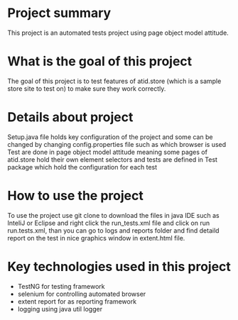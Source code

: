# Project summary
This project is an automated tests project using page object model attitude.

# What is the goal of this project
The goal of this project is to test features of atid.store (which is a sample store site to test on) to make sure they work correctly.

# Details about project
Setup.java file holds key configuration of the project and some can be changed by changing config.properties file such as which browser is used
Test are done in page object model attitude meaning some pages of atid.store hold their own element selectors and tests are defined in Test package which hold the configuration for each test

# How to use the project
To use the project use git clone to download the files in java IDE such as InteliJ or Eclipse and right click the run_tests.xml file and click on run run.tests.xml,
than you can go to logs and reports folder and find detaild report on the test in nice graphics window in extent.html file.

# Key technologies used in this project
* TestNG for testing framework
* selenium for controlling automated browser
* extent report for as reporting framework
* logging using java util logger
